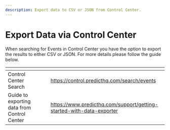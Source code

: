 ```yaml
---
description: Export data to CSV or JSON from Control Center.
---
```


# Export Data via Control Center

When searching for Events in Control Center you have the option to export the results to either CSV or JSON. For more details please follow the guide below.

<table data-view="cards"><thead><tr><th></th><th data-hidden></th><th data-hidden></th><th data-hidden data-card-target data-type="content-ref"></th></tr></thead><tbody><tr><td>Control Center Search</td><td></td><td></td><td><a href="https://control.predicthq.com/search/events">https://control.predicthq.com/search/events</a></td></tr><tr><td>Guide to exporting data from Control Center</td><td></td><td></td><td><a href="https://www.predicthq.com/support/getting-started-with-data-exporter">https://www.predicthq.com/support/getting-started-with-data-exporter</a></td></tr></tbody></table>
